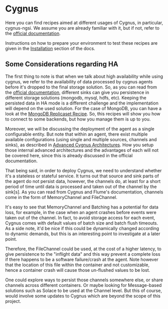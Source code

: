 # Cygnus

Here you can find recipes aimed at different usages of Cygnus, in particular, cygnus-ngsi. We assume you are already familiar with it, but if not, refer to the [official documentation](http://fiware-cygnus.readthedocs.io/en/latest/index.html).

Instructions on how to prepare your environment to test these recipes are given in the [Installation](../../installation.md) section of the docs.


## Some Considerations regarding HA

The first thing to note is that when we talk about high availability while using cygnus, we refer to the availability of data processed by cygnus agents before it's dropped to the final storage solution. So, as you can read from the [official documentation](http://fiware-cygnus.readthedocs.io/en/latest/index.html), different sinks can give you persistence in different storage solutions (mongodb, mysql, hdfs, etc). Keeping the persisted data in HA mode is a different challenge and the implementation will depend on the used solution. For the case of MongoDB, you can have a look at the [MongoDB Replicaset Recipe](../../utils/mongo-replicaset/readme.md). So, this recipes will show you how to connect to some backends, but how you manage them is up to you.

Moreover, we will be discussing the deployment of the agent as a single configurable entity. But note that within an agent, there exist multiple available configurations (using single and multiple sources, channels and sinks), as described in [Advanced Cygnus Architectures](http://fiware-cygnus.readthedocs.io/en/latest/architecture/index.html#advanced-cygnus-architectures). How you setup those internal advanced architectures and the advantages of each will not be covered here, since this is already discussed in the official documentation.

That being said, in order to deploy Cygnus, we need to understand whether it's a stateless or stateful service. It turns out that source and sink parts of the agent do not persist data, however, the channels do, at least for a short period of time until data is processed and taken out of the channel by the sink[s]. As you can read from Cygnus and Flume's documentation, channels come in the form of MemoryChannel and FileChannel.

It's easy to see that MemoryChannel and Batching has a potential for data loss, for example, in the case when an agent crashes before events were taken out of the channel. In fact, to avoid storage access for each event, Cygnus comes with default values of batch size and batch flush timeouts. As a side note, it'd be nice if this could be dynamically changed according to dynamic demands, but this is an interesting point to investigate at a later point.

Therefore, the FileChannel could be used, at the cost of a higher latency, to give persistence to the "inflight data" and this way prevent a complete loss if there happens to be a software failure/crash at the agent. Note however that the location of this file within the container and not customizable, hence a container crash will cause those un-flushed values to be lost.

One could explore ways to persist those channels somewhere else, or share channels across different containers. Or maybe looking for Message-based solutions such as Solace to be used at the Channel level. But this of course, would involve some updates to Cygnus which are beyond the scope of this project.
